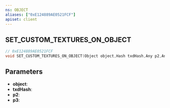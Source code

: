 ```yaml
---
ns: OBJECT
aliases: ["0xE124889AE0521FCF"]
apiset: client
---
```

## SET_CUSTOM_TEXTURES_ON_OBJECT

```c
// 0xE124889AE0521FCF
void SET_CUSTOM_TEXTURES_ON_OBJECT(Object object,Hash txdHash,Any p2,Any p3);
```


## Parameters
* **object**:
* **txdHash**:
* **p2**:
* **p3**: